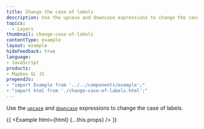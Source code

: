 ```yaml
---
title: Change the case of labels
description: Use the upcase and downcase expressions to change the case of labels.
topics:
  - Layers
thumbnail: change-case-of-labels
contentType: example
layout: example
hideFeedback: true
language:
- JavaScript
products:
- Mapbox GL JS
prependJs:
- "import Example from '../../components/example';"
- "import html from './change-case-of-labels.html';"
---
```


Use the [`upcase`](https://maplibre.org/maplibre-gl-js-docs/style-spec/expressions/#upcase) and [`downcase`](https://maplibre.org/maplibre-gl-js-docs/style-spec/expressions/#downcase) expressions to change the case of labels.

{{ <Example html={html} {...this.props} /> }}
